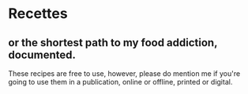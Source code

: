 # Recettes
## or the shortest path to my food addiction, documented.
These recipes are free to use, however, please do mention me if you're going to 
use them in a publication, online or offline, printed or digital.

